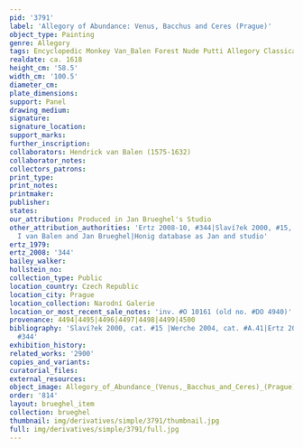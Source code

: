 ```yaml
---
pid: '3791'
label: 'Allegory of Abundance: Venus, Bacchus and Ceres (Prague)'
object_type: Painting
genre: Allegory
tags: Encyclopedic Monkey Van_Balen Forest Nude Putti Allegory Classical Mythological
realdate: ca. 1618
height_cm: '58.5'
width_cm: '100.5'
diameter_cm: 
plate_dimensions: 
support: Panel
drawing_medium: 
signature: 
signature_location: 
support_marks: 
further_inscription: 
collaborators: Hendrick van Balen (1575-1632)
collaborator_notes: 
collectors_patrons: 
print_type: 
print_notes: 
printmaker: 
publisher: 
states: 
our_attribution: Produced in Jan Brueghel's Studio
other_attribution_authorities: 'Ertz 2008-10, #344|Slaví?ek 2000, #15, as Hendrick
  I van Balen and Jan Brueghel|Honig database as Jan and studio'
ertz_1979: 
ertz_2008: '344'
bailey_walker: 
hollstein_no: 
collection_type: Public
location_country: Czech Republic
location_city: Prague
location_collection: Narodní Galerie
location_or_most_recent_sale_notes: 'inv. #O 10161 (old no. #DO 4940)'
provenance: 4494|4495|4496|4497|4498|4499|4500
bibliography: 'Slaví?ek 2000, cat. #15 |Werche 2004, cat. #A.41|Ertz 2008-10, cat.
  #344'
exhibition_history: 
related_works: '2900'
copies_and_variants: 
curatorial_files: 
external_resources: 
object_image: Allegory_of_Abundance_(Venus,_Bacchus_and_Ceres)_(Prague).jpg
order: '814'
layout: brueghel_item
collection: brueghel
thumbnail: img/derivatives/simple/3791/thumbnail.jpg
full: img/derivatives/simple/3791/full.jpg
---
```

